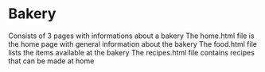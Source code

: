 # Bakery
Consists of 3 pages with informations about a bakery
The home.html file is the home page with general information about the bakery
The food.html file lists the items available at the bakery
The recipes.html file contains recipes that can be made at home
